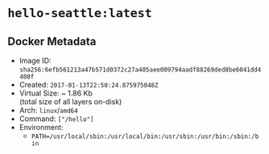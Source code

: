 # `hello-seattle:latest`

## Docker Metadata

- Image ID: `sha256:6efb561213a47b571d0372c27a405aee009794aadf88269ded8be6041dd4408f`
- Created: `2017-01-13T22:50:24.875975048Z`
- Virtual Size: ~ 1.86 Kb  
  (total size of all layers on-disk)
- Arch: `linux`/`amd64`
- Command: `["/hello"]`
- Environment:
  - `PATH=/usr/local/sbin:/usr/local/bin:/usr/sbin:/usr/bin:/sbin:/bin`
